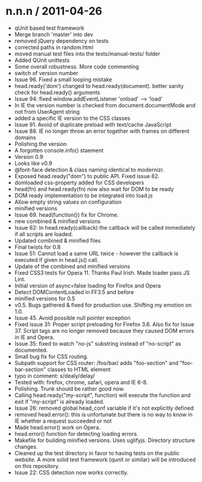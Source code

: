
n.n.n / 2011-04-26 
==================

  * qUnit based test framework
  * Merge branch 'master' into dev
  * removed jQuery dependency on tests
  * corrected paths in random.html
  * moved manual test files into the tests/manual-tests/ folder
  * Added QUnit unittests
  * Some overall robustness. More code commenting
  * switch of version number
  * Issue 96. Fixed a small looping mistake
  * head.ready('dom') changed to head.ready(document). better sanity check for head.ready() arguments
  * Issue 94: fixed window.addEventListener 'onload' --> 'load'
  * In IE the version number is checked from document.documentMode and not from UserAgent string
  * added a specific IE version to the CSS classes
  * Issue 91. Avoid of duplicate preload with text/cache JavaScript
  * Issue 88. IE no longer throw an error together with frames on different domains
  * Polishing the version
  * A forgotten console.info() staement
  * Version 0.9
  * Looks like v0.9
  * @font-face detection & class naming identical to modernizr.
  * Exposed head.ready("dom") to public API. Fixed issue 82.
  * domloaded css-property added for CSS developers
  * head(fn) and head.ready(fn) now also wait for DOM to be ready
  * DOM ready implementation to be integrated into load.js
  * Allow empty string values on configuration
  * minified versions
  * Issue 69. head(function()) fix for Chrome.
  * new combined & minified versions
  * Issue 62: In head.ready(callback) the callback will be called immediately if all scripts are loaded.
  * Updated combined & minified files
  * Final twists for 0.8
  * Issue 51: Cannot load a same URL twice - however the callback is executed if given in head.js() call.
  * Update of the combined and minified versions
  * Fixed CSS3 tests for Opera 11. Thanks Paul Irish. Made loader pass JS Lint.
  * Initial version of async=false loading for Firefox and Opera
  * Detect DOMContentLoaded in FF3.5 and before
  * minified versions for 0.5
  * v0.5. Bugs gathered & fixed for production use. Shifting my emotion on 1.0.
  * Issue 45. Avoid possible null pointer exception
  * Fixed issue 31: Proper script preloading for Firefox 3.6. Also fix for Issue 37. Script tags are no longer removed because they caused DOM errors in IE and Opera.
  * Issue 35: fixed to watch "no-js" substring instead of "no-script" as documented.
  * Small bug fix for CSS routing.
  * Subpath support for CSS router: /foo/bar/ adds "foo-section" and "foo-bar-section" classes to HTML element
  * typo in comment: s/dealy/delay/
  * Tested with: firefox, chrome, safari, opera and IE 6-8.
  * Polishing. Trunk should be rather good now.
  * Calling head.ready("my-script", function) will execute the function and exit if "my-script" is already loaded.
  * Issue 26: removed global head_conf variable if it's not explicitly defined
  * removed head.error(): this is unfortunate but there is no way to know in IE whether a request succeeded or not
  * Made head.error() work on Opera.
  * head.error() function for detecting loading errors.
  * Makefile for building minified versions. Uses uglifyjs. Directory structure changes.
  * Cleaned up the test directory in favor to having tests on the public website. A more solid test framework (qunit or similar) will be introduced on this repository.
  * Issue 22: CSS detection now works correctly.
